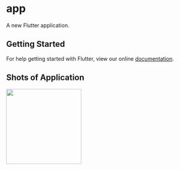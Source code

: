 # app

A new Flutter application.

## Getting Started

For help getting started with Flutter, view our online
[documentation](https://flutter.io/).

## Shots of Application

<img src="https://user-images.githubusercontent.com/23660137/38705029-d0c694fe-3ec5-11e8-8c6f-80f51a2a5368.png" width=200/>
